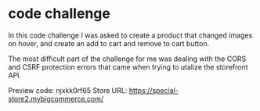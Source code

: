 # code challenge

In this code challenge I was asked to create a product that changed images on hover, and create an add to cart and remove to cart button. 

The most difficult part of the challenge for me was dealing with the CORS and CSRF protection errors that came when trying to utalize the storefront API.

Preview code: njxkk0rf65
Store URL: https://special-store2.mybigcommerce.com/